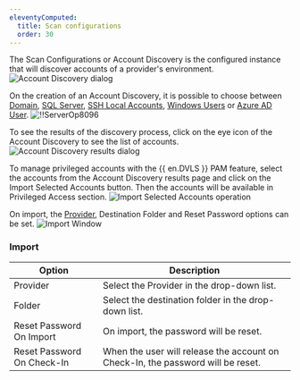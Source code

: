 ```yaml
---
eleventyComputed:
  title: Scan configurations
  order: 30
---
```

The Scan Configurations or Account Discovery is the configured instance that will discover accounts of a provider's environment.
![Account Discovery dialog](https://cdnweb.devolutions.net/docs/docs_en_server_ServerOp8143.png)

On the creation of an Account Discovery, it is possible to choose between [Domain](/server/privileged-access-management/providers/domain-provider/), [SQL Server](/server/privileged-access-management/scan-configurations/sql-account-discovery/), [SSH Local Accounts](/server/privileged-access-management/scan-configurations/ssh-account-discovery/), [Windows Users](/server/privileged-access-management/scan-configurations/windows-user-account-discovery/) or [Azure AD User](/server/privileged-access-management/scan-configurations/azure-ad-user-account-discovery/).
![!!ServerOp8096](https://cdnweb.devolutions.net/docs/docs_en_server_ServerOp8096.png)

To see the results of the discovery process, click on the eye icon of the Account Discovery to see the list of accounts.
![Account Discovery results dialog](https://cdnweb.devolutions.net/docs/docs_en_server_ServerOp8147.png)

To manage privileged accounts with the {{ en.DVLS }} PAM feature, select the accounts from the Account Discovery results page and click on the Import Selected Accounts button. Then the accounts will be available in Privileged Access section.
![Import Selected Accounts operation](https://cdnweb.devolutions.net/docs/docs_en_server_ServerOp8148.png)

On import, the [Provider](/server/privileged-access-management/providers/), Destination Folder and Reset Password options can be set.
![Import Window](https://cdnweb.devolutions.net/docs/docs_en_server_ServerOp8149.png)

### Import
| Option                    | Description                                                                     |
|---------------------------|---------------------------------------------------------------------------------|
| Provider                  | Select the Provider in the drop-down list.                                      |
| Folder                    | Select the destination folder in the drop-down list.                            |
| Reset Password On Import  | On import, the password will be reset.                                          |
| Reset Password On Check-In| When the user will release the account on Check-In, the password will be reset. |
